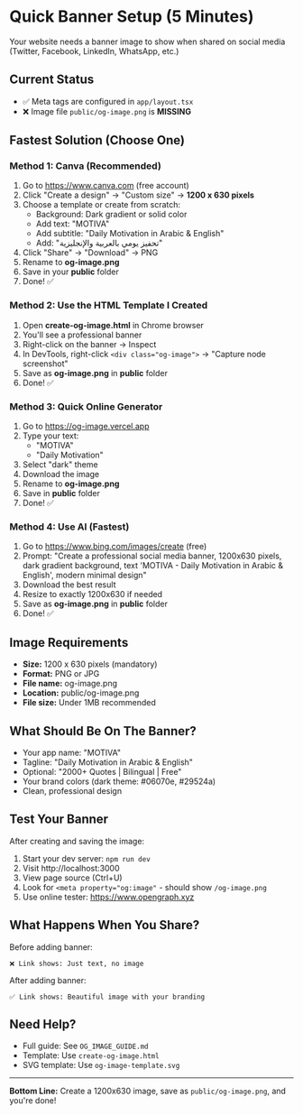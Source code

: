 # Quick Banner Setup (5 Minutes)

Your website needs a banner image to show when shared on social media (Twitter, Facebook, LinkedIn, WhatsApp, etc.)

## Current Status
- ✅ Meta tags are configured in `app/layout.tsx`
- ❌ Image file `public/og-image.png` is **MISSING**

## Fastest Solution (Choose One)

### Method 1: Canva (Recommended)
1. Go to https://www.canva.com (free account)
2. Click "Create a design" → "Custom size" → **1200 x 630 pixels**
3. Choose a template or create from scratch:
   - Background: Dark gradient or solid color
   - Add text: "MOTIVA"
   - Add subtitle: "Daily Motivation in Arabic & English"
   - Add: "تحفيز يومي بالعربية والإنجليزية"
4. Click "Share" → "Download" → PNG
5. Rename to **og-image.png**
6. Save in your **public** folder
7. Done! ✅

### Method 2: Use the HTML Template I Created
1. Open **create-og-image.html** in Chrome browser
2. You'll see a professional banner
3. Right-click on the banner → Inspect
4. In DevTools, right-click `<div class="og-image">` → "Capture node screenshot"
5. Save as **og-image.png** in **public** folder
6. Done! ✅

### Method 3: Quick Online Generator
1. Go to https://og-image.vercel.app
2. Type your text:
   - "MOTIVA"
   - "Daily Motivation"
3. Select "dark" theme
4. Download the image
5. Rename to **og-image.png**
6. Save in **public** folder
7. Done! ✅

### Method 4: Use AI (Fastest)
1. Go to https://www.bing.com/images/create (free)
2. Prompt: "Create a professional social media banner, 1200x630 pixels, dark gradient background, text 'MOTIVA - Daily Motivation in Arabic & English', modern minimal design"
3. Download the best result
4. Resize to exactly 1200x630 if needed
5. Save as **og-image.png** in **public** folder
6. Done! ✅

## Image Requirements
- **Size:** 1200 x 630 pixels (mandatory)
- **Format:** PNG or JPG
- **File name:** og-image.png
- **Location:** public/og-image.png
- **File size:** Under 1MB recommended

## What Should Be On The Banner?
- Your app name: "MOTIVA"
- Tagline: "Daily Motivation in Arabic & English"
- Optional: "2000+ Quotes | Bilingual | Free"
- Your brand colors (dark theme: #06070e, #29524a)
- Clean, professional design

## Test Your Banner
After creating and saving the image:

1. Start your dev server: `npm run dev`
2. Visit http://localhost:3000
3. View page source (Ctrl+U)
4. Look for `<meta property="og:image"` - should show `/og-image.png`
5. Use online tester: https://www.opengraph.xyz

## What Happens When You Share?
Before adding banner:
```
❌ Link shows: Just text, no image
```

After adding banner:
```
✅ Link shows: Beautiful image with your branding
```

## Need Help?
- Full guide: See `OG_IMAGE_GUIDE.md`
- Template: Use `create-og-image.html`
- SVG template: Use `og-image-template.svg`

---

**Bottom Line:** Create a 1200x630 image, save as `public/og-image.png`, and you're done!

